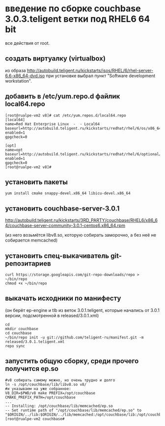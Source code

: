 введение по сборке couchbase 3.0.3.teligent ветки под RHEL6 64 bit
==================================================================

все действия от root.

создать виртуалку (virtualbox) 
------------------------------

из образа
http://autobuild.teligent.ru/kickstarts/isos/RHEL/6/rhel-server-6.6-x86_64-dvd.iso
при установке выбрал пункт "Software development workstation".

добавить в /etc/yum.repo.d файлик local64.repo
----------------------------------------------

~~~
[root@rualpe-vm2 v8]# cat /etc/yum.repos.d/local64.repo 
[local64]
name=Red Hat Enterprise Linux  -  - Local64
baseurl=http://autobuild.teligent.ru/kickstarts/redhat/rhel/6/os/x86_64/Server/
enabled=1
gpgcheck=0

[opt]
name=opt
baseurl=http://autobuild.teligent.ru/kickstarts/redhat/rhel/6/optional/x86_64
enabled=1
gpgcheck=0
[root@rualpe-vm2 v8]# 
~~~

установить пакеты
-----------------

~~~
yum install cmake snappy-devel.x86_64 libicu-devel.x86_64
~~~

установить couchbase-server-3.0.1 
---------------------------------

http://autobuild.teligent.ru/kickstarts/3RD_PARTY/couchbase/RHEL6/x86_64/couchbase-server-community-3.0.1-centos6.x86_64.rpm

(из него возьмётся libv8.so, которую собирать заморочно, а без неё не собирается memcached)

установить спец-выкачиватель git-репозитариев
---------------------------------------------

~~~
curl https://storage.googleapis.com/git-repo-downloads/repo > ~/bin/repo
chmod +x ~/bin/repo
~~~

выкачать исходники по манифесту
-------------------------------

(он берёт ep-engine и tlb из веток 3.0.1.teligent, которые начались от 3.0.1 версии, подсмотренной в released/3.0.1.xml)
~~~
cd
mkdir couchbase
cd couchbase
~/bin/repo init -u git://github.com/teligent-ru/manifest.git -m released/3.0.1.teligent.xml
repo sync
~~~

запустить общую сборку, среди прочего получится ep.so
-----------------------------------------------------

~~~
#v8 собирать самому можно, но очень трудно и долго
ln -s /opt/couchbase/lib/libv8.so v8/
#и указываем на уже собранное:
V8_DIR=$PWD/v8 make PREFIX=/opt/couchbase CMAKE_PREFIX_PATH=/opt/couchbase
...
-- Installing: /opt/couchbase/lib/memcached/ep.so
-- Set runtime path of "/opt/couchbase/lib/memcached/ep.so" to "$ORIGIN/../lib:$ORIGIN/../lib/memcached:/opt/couchbase/lib:/opt/couchbase/lib/memcached:/opt/couchbase/lib"
[root@rualpe-vm2 couchbase# 
~~~
